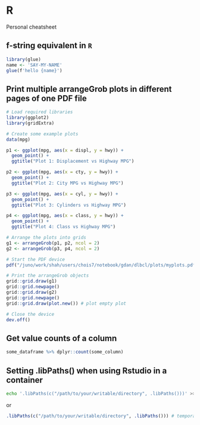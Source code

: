 # R
Personal cheatsheet

## f-string equivalent in `R`
```R
library(glue)
name <- 'SAY-MY-NAME'
glue(f'hello {name}')
```

## Print multiple arrangeGrob plots in different pages of one PDF file
```R
# Load required libraries
library(ggplot2)
library(gridExtra)

# Create some example plots
data(mpg)

p1 <- ggplot(mpg, aes(x = displ, y = hwy)) +
  geom_point() +
  ggtitle("Plot 1: Displacement vs Highway MPG")

p2 <- ggplot(mpg, aes(x = cty, y = hwy)) +
  geom_point() +
  ggtitle("Plot 2: City MPG vs Highway MPG")

p3 <- ggplot(mpg, aes(x = cyl, y = hwy)) +
  geom_point() +
  ggtitle("Plot 3: Cylinders vs Highway MPG")

p4 <- ggplot(mpg, aes(x = class, y = hwy)) +
  geom_point() +
  ggtitle("Plot 4: Class vs Highway MPG")

# Arrange the plots into grids
g1 <- arrangeGrob(p1, p2, ncol = 2)
g2 <- arrangeGrob(p3, p4, ncol = 2)

# Start the PDF device
pdf("/juno/work/shah/users/chois7/notebook/gdan/dlbcl/plots/myplots.pdf")

# Print the arrangeGrob objects
grid::grid.draw(g1)
grid::grid.newpage()
grid::grid.draw(g2)
grid::grid.newpage()
grid::grid.draw(plot.new()) # plot empty plot

# Close the device
dev.off()
```

## Get value counts of a column
```R
some_dataframe %>% dplyr::count(some_column)
```

## Setting .libPaths() when using Rstudio in a container
```bash
echo '.libPaths(c("/path/to/your/writable/directory", .libPaths()))' >> ~/.Rprofile
```
or
```R
.libPaths(c("/path/to/your/writable/directory", .libPaths())) # temporary
```
